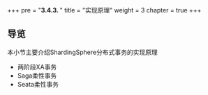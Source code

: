 +++
pre = "<b>3.4.3. </b>"
title = "实现原理"
weight = 3
chapter = true
+++

## 导览

本小节主要介绍ShardingSphere分布式事务的实现原理

* 两阶段XA事务
* Saga柔性事务
* Seata柔性事务